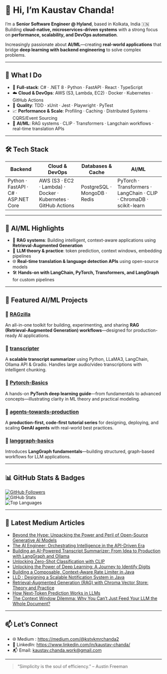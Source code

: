 # 👋 Hi, I’m Kaustav Chanda!  

I’m a **Senior Software Engineer @ Hyland**, based in Kolkata, India 🇮🇳  
Building **cloud-native, microservices-driven systems** with a strong focus on **performance, scalability, and DevOps automation**.  

Increasingly passionate about **AI/ML**—creating **real-world applications** that bridge **deep learning with backend engineering** to solve complex problems.  

---

## 💼 What I Do  

- 🔧 **Full-stack**: C# · .NET 8 · Python · FastAPI · React · TypeScript  
- ☁️ **Cloud & DevOps**: AWS (S3, Lambda, EC2) · Docker · Kubernetes · GitHub Actions  
- 🧪 **Quality**: TDD · xUnit · Jest · Playwright · PyTest  
- 📈 **Performance & Scale**: Profiling · Caching · Distributed Systems · CQRS/Event Sourcing  
- 🤖 **AI/ML**: RAG systems · CLIP · Transformers · Langchain workflows · real-time translation APIs  

---

## 🛠️ Tech Stack  

| Backend                            | Cloud & DevOps              | Databases & Cache           | AI/ML  
|------------------------------------|-----------------------------|-----------------------------|-----------------------------|  
| Python · FastAPI · C# · ASP.NET Core  | AWS (S3 · EC2 · Lambda) · Docker · Kubernetes · GitHub Actions | PostgreSQL · MongoDB · Redis  | PyTorch · Transformers · LangChain · CLIP · ChromaDB · scikit-learn  

---

## 🧠 AI/ML Highlights  
- 🤖 **RAG systems**: Building intelligent, context-aware applications using **Retrieval-Augmented Generation**
- 🧠 **LLM theory & practice**: token prediction, context windows, embedding pipelines  
- 🌐 **Real-time translation & language detection APIs** using open-source models  
- 🛠️ **Hands-on with LangChain, PyTorch, Transformers, and LangGraph** for custom pipelines  

---

## 📌 Featured AI/ML Projects  

### 🔹 [RAGzilla](https://github.com/kstv364/RAGzilla)  
An all-in-one toolkit for building, experimenting, and sharing **RAG (Retrieval-Augmented Generation) workflows**—designed for production-ready AI applications.  

### 🔹 [transcripter](https://github.com/kstv364/transcripter)  
A **scalable transcript summarizer** using Python, LLaMA3, LangChain, Ollama API & Gradio. Handles large audio/video transcriptions with intelligent chunking.  

### 🔹 [Pytorch-Basics](https://github.com/kstv364/Pytorch-Basics)  
A hands-on **PyTorch deep learning guide**—from fundamentals to advanced concepts—illustrating clarity in ML theory and practical modeling.  

### 🔹 [agents-towards-production](https://github.com/kstv364/agents-towards-production)  
A **production-first, code-first tutorial series** for designing, deploying, and scaling **GenAI agents** with real-world best practices.  

### 🔹 [langgraph-basics](https://github.com/kstv364/langgraph-basics)  
Introduces **LangGraph fundamentals**—building structured, graph-based workflows for LLM applications.  

---

## 📊 GitHub Stats & Badges  

[![GitHub Followers](https://img.shields.io/github/followers/kstv364?label=Followers&style=social)](https://github.com/kstv364?tab=followers)  
![GitHub Stats](https://github-readme-stats.vercel.app/api?username=kstv364&show_icons=true&count_private=true&theme=radical)  
![Top Languages](https://github-readme-stats.vercel.app/api/top-langs/?username=kstv364&layout=compact&theme=radical)  

---

## 📝 Latest Medium Articles
  
<!--START_SECTION:medium-->
- [Beyond the Hype: Unpacking the Power and Peril of Open-Source Generative AI Models](https://medium.com/@kstvkmrchanda2/beyond-the-hype-unpacking-the-power-and-peril-of-open-source-generative-ai-models-c2bc43d7d7cd?source=rss-58d70665f776------2)
- [The AI Engineer: Orchestrating Intelligence in the API-Driven Era](https://medium.com/@kstvkmrchanda2/the-ai-engineer-orchestrating-intelligence-in-the-api-driven-era-cac8c60fe417?source=rss-58d70665f776------2)
- [Building an AI-Powered Transcript Summarizer: From Idea to Production with LangGraph and Ollama](https://medium.com/@kstvkmrchanda2/building-an-ai-powered-transcript-summarizer-from-idea-to-production-with-langgraph-and-ollama-d7440bc1aab4?source=rss-58d70665f776------2)
- [Unlocking Zero-Shot Classification with CLIP](https://medium.com/@kstvkmrchanda2/unlocking-zero-shot-classification-with-clip-1ef4e79526c6?source=rss-58d70665f776------2)
- [Unlocking the Power of Deep Learning: A Journey to Identify Digits](https://medium.com/@kstvkmrchanda2/unlocking-the-power-of-deep-learning-a-journey-to-identify-digits-50b628f1c139?source=rss-58d70665f776------2)
- [Building a Composable, Context-Aware Rate Limiter in Java](https://medium.com/@kstvkmrchanda2/building-a-composable-context-aware-rate-limiter-in-java-681ed97cabed?source=rss-58d70665f776------2)
- [LLD : Designing a Scalable Notification System in Java](https://medium.com/@kstvkmrchanda2/lld-designing-a-scalable-notification-system-in-java-97aa89f5f561?source=rss-58d70665f776------2)
- [Retrieval-Augmented Generation (RAG) with Chroma Vector Store: Theory and Practice](https://medium.com/@kstvkmrchanda2/retrieval-augmented-generation-rag-with-chroma-vector-store-theory-and-practice-26525fe516d5?source=rss-58d70665f776------2)
- [How Next-Token Prediction Works in LLMs](https://medium.com/@kstvkmrchanda2/how-next-token-prediction-works-in-llms-9a89c1b9f6ae?source=rss-58d70665f776------2)
- [The Context Window Dilemma: Why You Can’t Just Feed Your LLM the Whole Document?](https://medium.com/@kstvkmrchanda2/the-context-window-dilemma-why-you-cant-just-feed-your-llm-the-whole-document-05c50826ad7a?source=rss-58d70665f776------2)
<!--END_SECTION:medium-->

---

## 📫 Let’s Connect

- 🌐 Medium : https://medium.com/@kstvkmrchanda2  
- 💼 LinkedIn: https://www.linkedin.com/in/kaustav-chanda/  
- 📬 Email: kaustav.chanda.work@gmail.com  

---

> “Simplicity is the soul of efficiency.” – Austin Freeman
